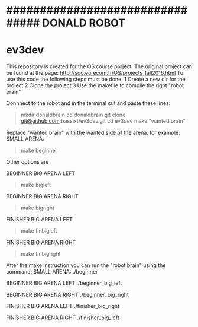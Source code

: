 # ################################ DONALD ROBOT #############################
# ev3dev
This repository is created for the OS course project.
The original project can be found at the page: http://soc.eurecom.fr/OS/projects_fall2016.html
To use this code the following steps must be done:
1 Create a new dir for the project
2 Clone the project
3 Use the makefile to compile the right "robot brain"

Connnect to the robot and in the terminal cut and paste these lines:
>mkdir donaldbrain
>cd donaldbrain
>git clone git@github.com:bassixt/ev3dev.git
>cd ev3dev
>make "wanted brain"

Replace "wanted brain" with the wanted side of the arena, for example:
SMALL ARENA:
>make beginner

Other options are

BEGINNER BIG ARENA LEFT
>make bigleft

BEGINNER BIG ARENA RIGHT
>make bigright

FINISHER BIG ARENA LEFT
>make finbigleft

FINISHER BIG ARENA RIGHT
>make finbigright

After the make instruction you can run the "robot brain" using the command:
SMALL ARENA:
./beginner

BEGINNER BIG ARENA LEFT
./beginner_big_left

BEGINNER BIG ARENA RIGHT
./beginner_big_right

FINISHER BIG ARENA LEFT
./finisher_big_right

FINISHER BIG ARENA RIGHT
./finisher_big_left
